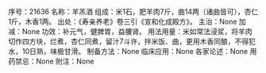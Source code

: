 序号：21636
名称：羊羔酒
组成：米1石，肥羊肉7斤，曲14两（诸曲皆可），杏仁1斤，木香1两。
出处：《寿亲养老》卷三引《宣和化成殿方》。
主治：None
加减：None
功效：补元气，健脾胃，益腰肾。
用法用量：米如常法浸浆，将羊肉切作四方块，烂煮，杏仁同煮，留汁7斗许，拌米饭、曲，更用木香同酿，不得犯水，10日熟，味极甘滑。
制备方法：None
临床应用：None
各家论述：None
用药禁忌：None
附注：None

